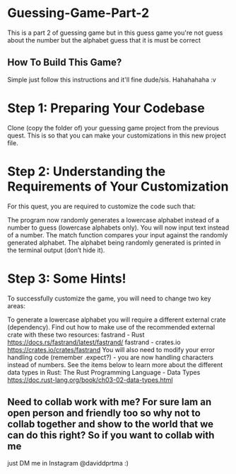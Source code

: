 # Guessing-Game-Part-2
This is a part 2 of guessing game but in this guess game you're not guess about the number but the alphabet guess that it is must be correct


## How To Build This Game?
Simple just follow this instructions and it'll fine dude/sis. Hahahahaha :v

# Step 1: Preparing Your Codebase
Clone (copy the folder of) your guessing game project from the previous quest. This is so that you can make your customizations in this new project file.

# Step 2: Understanding the Requirements of Your Customization
For this quest, you are required to customize the code such that:

The program now randomly generates a lowercase alphabet instead of a number to guess (lowercase alphabets only).
You will now input text instead of a number.
The match function compares your input against the randomly generated alphabet.
The alphabet being randomly generated is printed in the terminal output (don’t hide it).

# Step 3: Some Hints!
To successfully customize the game, you will need to change two key areas:

To generate a lowercase alphabet you will require a different external crate (dependency). Find out how to make use of the recommended external crate with these two resources:
fastrand - Rust https://docs.rs/fastrand/latest/fastrand/
fastrand - crates.io https://crates.io/crates/fastrand 
You will also need to modify your error handling code (remember .expect?) - you are now handling characters instead of numbers. See the items below to learn more about the different data types in Rust:
The Rust Programming Language - Data Types https://doc.rust-lang.org/book/ch03-02-data-types.html 

## Need to collab work with me? For sure Iam an open person and friendly too so why not to collab together and show to the world that we can do this right? So if you want to collab with me 
just DM me in Instagram @daviddprtma :)

